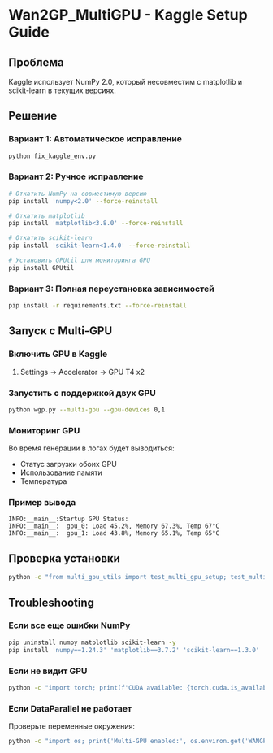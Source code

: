# Wan2GP_MultiGPU - Kaggle Setup Guide

## Проблема
Kaggle использует NumPy 2.0, который несовместим с matplotlib и scikit-learn в текущих версиях.

## Решение

### Вариант 1: Автоматическое исправление
```bash
python fix_kaggle_env.py
```

### Вариант 2: Ручное исправление
```bash
# Откатить NumPy на совместимую версию
pip install 'numpy<2.0' --force-reinstall

# Откатить matplotlib
pip install 'matplotlib<3.8.0' --force-reinstall

# Откатить scikit-learn  
pip install 'scikit-learn<1.4.0' --force-reinstall

# Установить GPUtil для мониторинга GPU
pip install GPUtil
```

### Вариант 3: Полная переустановка зависимостей
```bash
pip install -r requirements.txt --force-reinstall
```

## Запуск с Multi-GPU

### Включить GPU в Kaggle
1. Settings → Accelerator → GPU T4 x2

### Запустить с поддержкой двух GPU
```bash
python wgp.py --multi-gpu --gpu-devices 0,1
```

### Мониторинг GPU
Во время генерации в логах будет выводиться:
- Статус загрузки обоих GPU
- Использование памяти
- Температура

### Пример вывода
```
INFO:__main__:Startup GPU Status:
INFO:__main__:  gpu_0: Load 45.2%, Memory 67.3%, Temp 67°C
INFO:__main__:  gpu_1: Load 43.8%, Memory 65.1%, Temp 65°C
```

## Проверка установки
```bash
python -c "from multi_gpu_utils import test_multi_gpu_setup; test_multi_gpu_setup()"
```

## Troubleshooting

### Если все еще ошибки NumPy
```bash
pip uninstall numpy matplotlib scikit-learn -y
pip install 'numpy==1.24.3' 'matplotlib==3.7.2' 'scikit-learn==1.3.0'
```

### Если не видит GPU
```bash
python -c "import torch; print(f'CUDA available: {torch.cuda.is_available()}'); print(f'GPU count: {torch.cuda.device_count()}')"
```

### Если DataParallel не работает
Проверьте переменные окружения:
```bash
python -c "import os; print('Multi-GPU enabled:', os.environ.get('WANGP_MULTI_GPU_ENABLED', '0')); print('GPU devices:', os.environ.get('WANGP_GPU_DEVICES', 'none'))"
```
